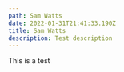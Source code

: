 ```yaml
---
path: Sam Watts
date: 2022-01-31T21:41:33.190Z
title: Sam Watts
description: Test description
---
```

This is a test